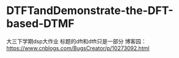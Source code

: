 # DTFTandDemonstrate-the-DFT-based-DTMF
大三下学期dsp大作业
标题的dft和dtft只是一部分
博客园：https://www.cnblogs.com/BugsCreator/p/10273092.html
